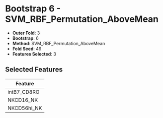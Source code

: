 # Bootstrap 6 - SVM_RBF_Permutation_AboveMean

- **Outer Fold**: 3
- **Bootstrap**: 6
- **Method**: SVM_RBF_Permutation_AboveMean
- **Fold Seed**: 49
- **Features Selected**: 3

## Selected Features

| Feature |
|---------|
| intB7_CD8RO |
| NKCD16_NK |
| NKCD56hi_NK |
